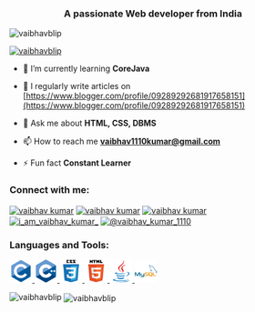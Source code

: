 <h3 align="center">A passionate Web developer from India</h3>

<p align="left"> <img src="https://komarev.com/ghpvc/?username=vaibhavblip&label=Profile%20views&color=0e75b6&style=flat" alt="vaibhavblip" /> </p>

<p align="left"> <a href="https://github.com/ryo-ma/github-profile-trophy"><img src="https://github-profile-trophy.vercel.app/?username=vaibhavblip" alt="vaibhavblip" /></a> </p>

- 🌱 I’m currently learning **CoreJava**

- 📝 I regularly write articles on [https://www.blogger.com/profile/09289292681917658151](https://www.blogger.com/profile/09289292681917658151)

- 💬 Ask me about **HTML, CSS, DBMS**

- 📫 How to reach me **vaibhav1110kumar@gmail.com**

- ⚡ Fun fact **Constant Learner**

<h3 align="left">Connect with me:</h3>
<p align="left">
<a href="https://twitter.com/vaibhav kumar" target="blank"><img align="center" src="https://raw.githubusercontent.com/rahuldkjain/github-profile-readme-generator/master/src/images/icons/Social/twitter.svg" alt="vaibhav kumar" height="30" width="40" /></a>
<a href="https://linkedin.com/in/vaibhav kumar" target="blank"><img align="center" src="https://raw.githubusercontent.com/rahuldkjain/github-profile-readme-generator/master/src/images/icons/Social/linked-in-alt.svg" alt="vaibhav kumar" height="30" width="40" /></a>
<a href="https://fb.com/vaibhav kumar" target="blank"><img align="center" src="https://raw.githubusercontent.com/rahuldkjain/github-profile-readme-generator/master/src/images/icons/Social/facebook.svg" alt="vaibhav kumar" height="30" width="40" /></a>
<a href="https://instagram.com/i_am_vaibhav_kumar_" target="blank"><img align="center" src="https://raw.githubusercontent.com/rahuldkjain/github-profile-readme-generator/master/src/images/icons/Social/instagram.svg" alt="i_am_vaibhav_kumar_" height="30" width="40" /></a>
<a href="https://www.youtube.com/c/@vaibhav_kumar_1110" target="blank"><img align="center" src="https://raw.githubusercontent.com/rahuldkjain/github-profile-readme-generator/master/src/images/icons/Social/youtube.svg" alt="@vaibhav_kumar_1110" height="30" width="40" /></a>
</p>

<h3 align="left">Languages and Tools:</h3>
<p align="left"> <a href="https://www.cprogramming.com/" target="_blank" rel="noreferrer"> <img src="https://raw.githubusercontent.com/devicons/devicon/master/icons/c/c-original.svg" alt="c" width="40" height="40"/> </a> <a href="https://www.w3schools.com/cpp/" target="_blank" rel="noreferrer"> <img src="https://raw.githubusercontent.com/devicons/devicon/master/icons/cplusplus/cplusplus-original.svg" alt="cplusplus" width="40" height="40"/> </a> <a href="https://www.w3schools.com/css/" target="_blank" rel="noreferrer"> <img src="https://raw.githubusercontent.com/devicons/devicon/master/icons/css3/css3-original-wordmark.svg" alt="css3" width="40" height="40"/> </a> <a href="https://www.w3.org/html/" target="_blank" rel="noreferrer"> <img src="https://raw.githubusercontent.com/devicons/devicon/master/icons/html5/html5-original-wordmark.svg" alt="html5" width="40" height="40"/> </a> <a href="https://www.java.com" target="_blank" rel="noreferrer"> <img src="https://raw.githubusercontent.com/devicons/devicon/master/icons/java/java-original.svg" alt="java" width="40" height="40"/> </a> <a href="https://www.mysql.com/" target="_blank" rel="noreferrer"> <img src="https://raw.githubusercontent.com/devicons/devicon/master/icons/mysql/mysql-original-wordmark.svg" alt="mysql" width="40" height="40"/> </a> </p>

<p><img align="left" src="https://github-readme-stats.vercel.app/api/top-langs?username=vaibhavblip&show_icons=true&locale=en&layout=compact" alt="vaibhavblip" /></p>

<p>&nbsp;<img align="center" src="https://github-readme-stats.vercel.app/api?username=vaibhavblip&show_icons=true&locale=en" alt="vaibhavblip" /></p>
